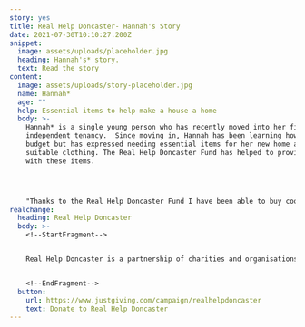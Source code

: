 ```yaml
---
story: yes
title: Real Help Doncaster- Hannah's Story
date: 2021-07-30T10:10:27.200Z
snippet:
  image: assets/uploads/placeholder.jpg
  heading: Hannah's* story.
  text: Read the story
content:
  image: assets/uploads/story-placeholder.jpg
  name: Hannah*
  age: ""
  help: Essential items to help make a house a home
  body: >-
    Hannah* is a single young person who has recently moved into her first
    independent tenancy.  Since moving in, Hannah has been learning how to
    budget but has expressed needing essential items for her new home and
    suitable clothing. The Real Help Doncaster Fund has helped to provide Hannah
    with these items.




    "Thanks to the Real Help Doncaster Fund I have been able to buy cooking materials, bedding and clothing. It has made a huge difference having these items as I am able to much more independent and learn new skills. Thank you again"
realchange:
  heading: Real Help Doncaster
  body: >-
    <!--StartFragment-->


    Real Help Doncaster is a partnership of charities and organisations working to help people experiencing homelessness and rough sleeping. We want to make sure that your generosity can make a real difference to peoples lives. Our aim is to give people the best possible chance of moving away from the street and into a safer and healthier lifestyle.


    <!--EndFragment-->
  button:
    url: https://www.justgiving.com/campaign/realhelpdoncaster
    text: Donate to Real Help Doncaster
---
```

